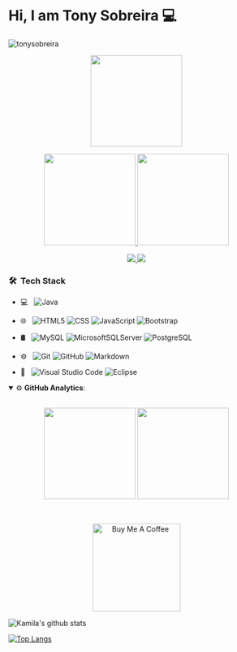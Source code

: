 # Hi, I am Tony Sobreira :computer:
<p align="left">
  <img src="https://komarev.com/ghpvc/?username=tonysobreira&label=Profile%20views&color=0e75b6&style=flat" alt="tonysobreira" />
</p>

<p align="center">
  <img height="180em" src="https://github-readme-streak-stats.herokuapp.com/?user=tonysobreira&theme=dracula" />
</p>

<p align="center">
  <a href="https://github.com/tonysobreira">
    <img height="180em" src="https://github-readme-stats.vercel.app/api?username=tonysobreira&show_icons=true&theme=dracula&include_all_commits=true&count_private=true" />
    <img height="180em" src="https://github-readme-stats.vercel.app/api/top-langs/?username=tonysobreira&layout=compact&langs_count=16&theme=dracula" />
  </a>
</p>

<p align="center">
  <a href="https://www.linkedin.com/in/tonysobreira" target="_blank">
    <img src="https://img.shields.io/badge/-LinkedIn-%230077B5?style=for-the-badge&logo=linkedin&logoColor=white" target="_blank">
  </a>
  <a href="https://instagram.com/tonysobreira" target="_blank">
    <img src="https://img.shields.io/badge/-Instagram-%23E4405F?style=for-the-badge&logo=instagram&logoColor=white" target="_blank">
  </a>
</p>

<h3> 🛠 &nbsp;Tech Stack</h3>

- 💻 &nbsp;
![Java](https://img.shields.io/badge/-Java-333333?style=flat&logo=Java&logoColor=007396)

- 🌐 &nbsp;
![HTML5](https://img.shields.io/badge/-HTML5-333333?style=flat&logo=HTML5)
![CSS](https://img.shields.io/badge/-CSS-333333?style=flat&logo=CSS3&logoColor=1572B6)
![JavaScript](https://img.shields.io/badge/-JavaScript-333333?style=flat&logo=javascript)
![Bootstrap](https://img.shields.io/badge/-Bootstrap-333333?style=flat&logo=bootstrap&logoColor=563D7C)

- 🛢 &nbsp;
![MySQL](https://img.shields.io/badge/-MySQL-333333?style=flat&logo=mysql)
![MicrosoftSQLServer](https://img.shields.io/badge/-MicrosoftSQLServer-333333?style=flat&logo=MicrosoftSQLServer)
![PostgreSQL](https://img.shields.io/badge/-PostgreSQL-333333?style=flat&logo=PostgreSQL)

- ⚙️ &nbsp;
![Git](https://img.shields.io/badge/-Git-333333?style=flat&logo=git)
![GitHub](https://img.shields.io/badge/-GitHub-333333?style=flat&logo=github)
![Markdown](https://img.shields.io/badge/-Markdown-333333?style=flat&logo=markdown)

- 🔧 &nbsp;
![Visual Studio
Code](https://img.shields.io/badge/-Visual%20Studio%20Code-333333?style=flat&logo=visual-studio-code&logoColor=007ACC)
![Eclipse](https://img.shields.io/badge/-Eclipse-333333?style=flat&logo=eclipse-ide&logoColor=2C2255)





<details open>
    <summary>⚙ <b>GitHub Analytics</b>: </summary>
    <br>
    <p align="center">
        <img height="180em" src="https://github-readme-stats-eight-theta.vercel.app/api?username=tonysobreira&show_icons=true&theme=tokyonight&include_all_commits=true&count_private=true"/>
        <img height="180em" src="https://github-readme-stats-eight-theta.vercel.app/api/top-langs/?username=tonysobreira&layout=compact&langs_count=8&theme=tokyonight&include_all_commits=true&count_private=true"/>
    </p>
</details>

<br>

<p align="center">
    <a href="https://www.buymeacoffee.com/tonysobreira" target="_blank">
        <img src="https://az743702.vo.msecnd.net/cdn/kofi3.png?v=a" alt="Buy Me A Coffee" width="173em">
    </a>
</p>


![Kamila's github stats](https://github-readme-stats.vercel.app/api?username=tonysobreira&show_icons=true&theme=radical)

[![Top Langs](https://github-readme-stats.vercel.app/api/top-langs/?username=tonysobreira&theme=radical&hide=PlpgSQL,jupyter%20notebook,html)](https://github.com/anuraghazra/github-readme-stats)
